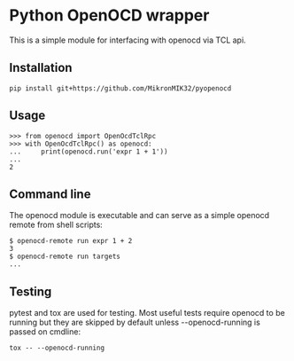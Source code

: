 # Python OpenOCD wrapper

This is a simple module for interfacing with openocd via TCL api.

## Installation

    pip install git+https://github.com/MikronMIK32/pyopenocd

## Usage

    >>> from openocd import OpenOcdTclRpc
    >>> with OpenOcdTclRpc() as openocd:
    ...     print(openocd.run('expr 1 + 1'))
    ...
    2

## Command line

The openocd module is executable and can serve as a simple openocd remote from
shell scripts:

    $ openocd-remote run expr 1 + 2
    3
    $ openocd-remote run targets
    ...

## Testing

pytest and tox are used for testing. Most useful tests require openocd to be running but
they are skipped by default unless --openocd-running is passed on cmdline:

    tox -- --openocd-running
